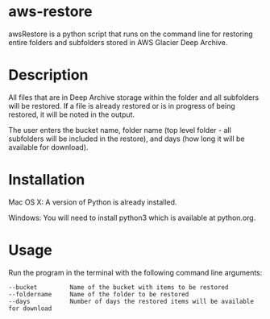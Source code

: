# aws-restore

awsRestore is a python script that runs on the command line for restoring entire folders and subfolders stored in AWS Glacier Deep Archive.

# Description
All files that are in Deep Archive storage within the folder and all subfolders will be restored. If a file is already restored or is in progress of being restored, it will be noted in the output.

The user enters the bucket name, folder name (top level folder - all subfolders will be included in the restore), and days (how long it will be available for download). 

# Installation
Mac OS X: A version of Python is already installed.

Windows: You will need to install python3 which is available at python.org.

# Usage
Run the program in the terminal with the following command line arguments:

    --bucket         Name of the bucket with items to be restored
    --foldername     Name of the folder to be restored
    --days           Number of days the restored items will be available for download
